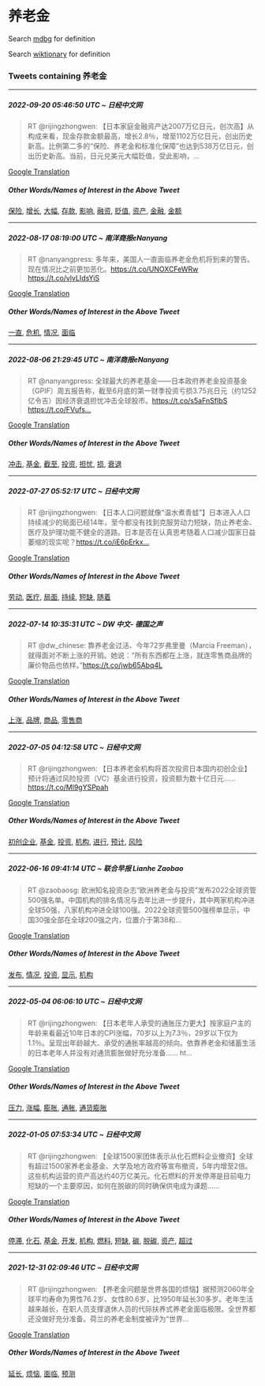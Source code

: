 # 养老金

Search [mdbg](https://www.mdbg.net/chinese/dictionary?page=worddict&wdrst=0&wdqb=养老金) for definition

Search [wiktionary](https://en.wiktionary.org/wiki/养老金) for definition

### Tweets containing 养老金

___
##### 2022-09-20 05:46:50 UTC ~ 日经中文网
> RT @rijingzhongwen: 【日本家庭金融资产达2007万亿日元，创次高】从构成来看，现金存款金额最高，增长2.8％，增至1102万亿日元，创出历史新高。比例第二多的“保险、养老金和标准化保障”也达到538万亿日元，创出历史新高。当前，日元兑美元大幅贬值，受此影响，…

[Google Translation](https://translate.google.com/?hi=en&tab=TT&sl=zh-CN&tl=en&op=translate&text=RT+%40rijingzhongwen%3A+%E3%80%90%E6%97%A5%E6%9C%AC%E5%AE%B6%E5%BA%AD%E9%87%91%E8%9E%8D%E8%B5%84%E4%BA%A7%E8%BE%BE2007%E4%B8%87%E4%BA%BF%E6%97%A5%E5%85%83%EF%BC%8C%E5%88%9B%E6%AC%A1%E9%AB%98%E3%80%91%E4%BB%8E%E6%9E%84%E6%88%90%E6%9D%A5%E7%9C%8B%EF%BC%8C%E7%8E%B0%E9%87%91%E5%AD%98%E6%AC%BE%E9%87%91%E9%A2%9D%E6%9C%80%E9%AB%98%EF%BC%8C%E5%A2%9E%E9%95%BF2.8%EF%BC%85%EF%BC%8C%E5%A2%9E%E8%87%B31102%E4%B8%87%E4%BA%BF%E6%97%A5%E5%85%83%EF%BC%8C%E5%88%9B%E5%87%BA%E5%8E%86%E5%8F%B2%E6%96%B0%E9%AB%98%E3%80%82%E6%AF%94%E4%BE%8B%E7%AC%AC%E4%BA%8C%E5%A4%9A%E7%9A%84%E2%80%9C%E4%BF%9D%E9%99%A9%E3%80%81%E5%85%BB%E8%80%81%E9%87%91%E5%92%8C%E6%A0%87%E5%87%86%E5%8C%96%E4%BF%9D%E9%9A%9C%E2%80%9D%E4%B9%9F%E8%BE%BE%E5%88%B0538%E4%B8%87%E4%BA%BF%E6%97%A5%E5%85%83%EF%BC%8C%E5%88%9B%E5%87%BA%E5%8E%86%E5%8F%B2%E6%96%B0%E9%AB%98%E3%80%82%E5%BD%93%E5%89%8D%EF%BC%8C%E6%97%A5%E5%85%83%E5%85%91%E7%BE%8E%E5%85%83%E5%A4%A7%E5%B9%85%E8%B4%AC%E5%80%BC%EF%BC%8C%E5%8F%97%E6%AD%A4%E5%BD%B1%E5%93%8D%EF%BC%8C%E2%80%A6)
##### Other Words/Names of Interest in the Above Tweet
[保险](保险.md), [增长](增长.md), [大幅](大幅.md), [存款](存款.md), [影响](影响.md), [融资](融资.md), [贬值](贬值.md), [资产](资产.md), [金融](金融.md), [金额](金额.md)
___
##### 2022-08-17 08:19:00 UTC ~ 南洋商报eNanyang
> RT @nanyangpress: 多年来，美国人一直面临养老金危机将到来的警告。现在情况比之前更加恶化。https://t.co/UNOXCFeWRw https://t.co/vlvLIdsYiS

[Google Translation](https://translate.google.com/?hi=en&tab=TT&sl=zh-CN&tl=en&op=translate&text=RT+%40nanyangpress%3A+%E5%A4%9A%E5%B9%B4%E6%9D%A5%EF%BC%8C%E7%BE%8E%E5%9B%BD%E4%BA%BA%E4%B8%80%E7%9B%B4%E9%9D%A2%E4%B8%B4%E5%85%BB%E8%80%81%E9%87%91%E5%8D%B1%E6%9C%BA%E5%B0%86%E5%88%B0%E6%9D%A5%E7%9A%84%E8%AD%A6%E5%91%8A%E3%80%82%E7%8E%B0%E5%9C%A8%E6%83%85%E5%86%B5%E6%AF%94%E4%B9%8B%E5%89%8D%E6%9B%B4%E5%8A%A0%E6%81%B6%E5%8C%96%E3%80%82https%3A%2F%2Ft.co%2FUNOXCFeWRw+https%3A%2F%2Ft.co%2FvlvLIdsYiS)
##### Other Words/Names of Interest in the Above Tweet
[一直](一直.md), [危机](危机.md), [情况](情况.md), [面临](面临.md)
___
##### 2022-08-06 21:29:45 UTC ~ 南洋商报eNanyang
> RT @nanyangpress: 全球最大的养老基金——日本政府养老金投资基金（GPIF）周五报告称，截至6月底的第一财季投资亏损3.75兆日元（约1252亿令吉）因经济衰退担忧冲击全球股市。https://t.co/s5aFnSfIbS https://t.co/FVufs…

[Google Translation](https://translate.google.com/?hi=en&tab=TT&sl=zh-CN&tl=en&op=translate&text=RT+%40nanyangpress%3A+%E5%85%A8%E7%90%83%E6%9C%80%E5%A4%A7%E7%9A%84%E5%85%BB%E8%80%81%E5%9F%BA%E9%87%91%E2%80%94%E2%80%94%E6%97%A5%E6%9C%AC%E6%94%BF%E5%BA%9C%E5%85%BB%E8%80%81%E9%87%91%E6%8A%95%E8%B5%84%E5%9F%BA%E9%87%91%EF%BC%88GPIF%EF%BC%89%E5%91%A8%E4%BA%94%E6%8A%A5%E5%91%8A%E7%A7%B0%EF%BC%8C%E6%88%AA%E8%87%B36%E6%9C%88%E5%BA%95%E7%9A%84%E7%AC%AC%E4%B8%80%E8%B4%A2%E5%AD%A3%E6%8A%95%E8%B5%84%E4%BA%8F%E6%8D%9F3.75%E5%85%86%E6%97%A5%E5%85%83%EF%BC%88%E7%BA%A61252%E4%BA%BF%E4%BB%A4%E5%90%89%EF%BC%89%E5%9B%A0%E7%BB%8F%E6%B5%8E%E8%A1%B0%E9%80%80%E6%8B%85%E5%BF%A7%E5%86%B2%E5%87%BB%E5%85%A8%E7%90%83%E8%82%A1%E5%B8%82%E3%80%82https%3A%2F%2Ft.co%2Fs5aFnSfIbS+https%3A%2F%2Ft.co%2FFVufs%E2%80%A6)
##### Other Words/Names of Interest in the Above Tweet
[冲击](冲击.md), [基金](基金.md), [截至](截至.md), [投资](投资.md), [担忧](担忧.md), [损](损.md), [衰退](衰退.md)
___
##### 2022-07-27 05:52:17 UTC ~ 日经中文网
> RT @rijingzhongwen: 【日本人口问题就像“温水煮青蛙”】日本进入人口持续减少的局面已经14年，至今都没有找到克服劳动力短缺，防止养老金、医疗及护理功能不健全的道路。日本是否在认真思考随着人口减少国家日益萎缩的现实呢？https://t.co/iE6pErkx…

[Google Translation](https://translate.google.com/?hi=en&tab=TT&sl=zh-CN&tl=en&op=translate&text=RT+%40rijingzhongwen%3A+%E3%80%90%E6%97%A5%E6%9C%AC%E4%BA%BA%E5%8F%A3%E9%97%AE%E9%A2%98%E5%B0%B1%E5%83%8F%E2%80%9C%E6%B8%A9%E6%B0%B4%E7%85%AE%E9%9D%92%E8%9B%99%E2%80%9D%E3%80%91%E6%97%A5%E6%9C%AC%E8%BF%9B%E5%85%A5%E4%BA%BA%E5%8F%A3%E6%8C%81%E7%BB%AD%E5%87%8F%E5%B0%91%E7%9A%84%E5%B1%80%E9%9D%A2%E5%B7%B2%E7%BB%8F14%E5%B9%B4%EF%BC%8C%E8%87%B3%E4%BB%8A%E9%83%BD%E6%B2%A1%E6%9C%89%E6%89%BE%E5%88%B0%E5%85%8B%E6%9C%8D%E5%8A%B3%E5%8A%A8%E5%8A%9B%E7%9F%AD%E7%BC%BA%EF%BC%8C%E9%98%B2%E6%AD%A2%E5%85%BB%E8%80%81%E9%87%91%E3%80%81%E5%8C%BB%E7%96%97%E5%8F%8A%E6%8A%A4%E7%90%86%E5%8A%9F%E8%83%BD%E4%B8%8D%E5%81%A5%E5%85%A8%E7%9A%84%E9%81%93%E8%B7%AF%E3%80%82%E6%97%A5%E6%9C%AC%E6%98%AF%E5%90%A6%E5%9C%A8%E8%AE%A4%E7%9C%9F%E6%80%9D%E8%80%83%E9%9A%8F%E7%9D%80%E4%BA%BA%E5%8F%A3%E5%87%8F%E5%B0%91%E5%9B%BD%E5%AE%B6%E6%97%A5%E7%9B%8A%E8%90%8E%E7%BC%A9%E7%9A%84%E7%8E%B0%E5%AE%9E%E5%91%A2%EF%BC%9Fhttps%3A%2F%2Ft.co%2FiE6pErkx%E2%80%A6)
##### Other Words/Names of Interest in the Above Tweet
[劳动](劳动.md), [医疗](医疗.md), [局面](局面.md), [持续](持续.md), [短缺](短缺.md), [随着](随着.md)
___
##### 2022-07-14 10:35:31 UTC ~ DW 中文- 德国之声
> RT @dw_chinese: 靠养老金过活、今年72岁弗里曼（Marcia Freeman），就得面对不断上涨的开销。她说：“所有东西都在上涨，就连零售商品牌的廉价物品也依样。”https://t.co/jwb65Abq4L

[Google Translation](https://translate.google.com/?hi=en&tab=TT&sl=zh-CN&tl=en&op=translate&text=RT+%40dw_chinese%3A+%E9%9D%A0%E5%85%BB%E8%80%81%E9%87%91%E8%BF%87%E6%B4%BB%E3%80%81%E4%BB%8A%E5%B9%B472%E5%B2%81%E5%BC%97%E9%87%8C%E6%9B%BC%EF%BC%88Marcia+Freeman%EF%BC%89%EF%BC%8C%E5%B0%B1%E5%BE%97%E9%9D%A2%E5%AF%B9%E4%B8%8D%E6%96%AD%E4%B8%8A%E6%B6%A8%E7%9A%84%E5%BC%80%E9%94%80%E3%80%82%E5%A5%B9%E8%AF%B4%EF%BC%9A%E2%80%9C%E6%89%80%E6%9C%89%E4%B8%9C%E8%A5%BF%E9%83%BD%E5%9C%A8%E4%B8%8A%E6%B6%A8%EF%BC%8C%E5%B0%B1%E8%BF%9E%E9%9B%B6%E5%94%AE%E5%95%86%E5%93%81%E7%89%8C%E7%9A%84%E5%BB%89%E4%BB%B7%E7%89%A9%E5%93%81%E4%B9%9F%E4%BE%9D%E6%A0%B7%E3%80%82%E2%80%9Dhttps%3A%2F%2Ft.co%2Fjwb65Abq4L)
##### Other Words/Names of Interest in the Above Tweet
[上涨](上涨.md), [品牌](品牌.md), [商品](商品.md), [零售商](零售商.md)
___
##### 2022-07-05 04:12:58 UTC ~ 日经中文网
> RT @rijingzhongwen: 【日本养老金机构将首次投资日本国内初创企业】预计将通过风险投资（VC）基金进行投资，投资额为数十亿日元……https://t.co/Ml9gYSPpah

[Google Translation](https://translate.google.com/?hi=en&tab=TT&sl=zh-CN&tl=en&op=translate&text=RT+%40rijingzhongwen%3A+%E3%80%90%E6%97%A5%E6%9C%AC%E5%85%BB%E8%80%81%E9%87%91%E6%9C%BA%E6%9E%84%E5%B0%86%E9%A6%96%E6%AC%A1%E6%8A%95%E8%B5%84%E6%97%A5%E6%9C%AC%E5%9B%BD%E5%86%85%E5%88%9D%E5%88%9B%E4%BC%81%E4%B8%9A%E3%80%91%E9%A2%84%E8%AE%A1%E5%B0%86%E9%80%9A%E8%BF%87%E9%A3%8E%E9%99%A9%E6%8A%95%E8%B5%84%EF%BC%88VC%EF%BC%89%E5%9F%BA%E9%87%91%E8%BF%9B%E8%A1%8C%E6%8A%95%E8%B5%84%EF%BC%8C%E6%8A%95%E8%B5%84%E9%A2%9D%E4%B8%BA%E6%95%B0%E5%8D%81%E4%BA%BF%E6%97%A5%E5%85%83%E2%80%A6%E2%80%A6https%3A%2F%2Ft.co%2FMl9gYSPpah)
##### Other Words/Names of Interest in the Above Tweet
[初创企业](初创企业.md), [基金](基金.md), [投资](投资.md), [机构](机构.md), [进行](进行.md), [预计](预计.md), [风险](风险.md)
___
##### 2022-06-16 09:41:14 UTC ~ 联合早报 Lianhe Zaobao
> RT @zaobaosg: 欧洲知名投资杂志“欧洲养老金与投资”发布2022全球资管500强名单。中国机构的排名情况与去年比进一步提升，其中两家机构冲进全球50强，八家机构冲进全球100强。2022全球资管500强榜单显示，中国30强全部在全球200强之内，位置介于第38和…

[Google Translation](https://translate.google.com/?hi=en&tab=TT&sl=zh-CN&tl=en&op=translate&text=RT+%40zaobaosg%3A+%E6%AC%A7%E6%B4%B2%E7%9F%A5%E5%90%8D%E6%8A%95%E8%B5%84%E6%9D%82%E5%BF%97%E2%80%9C%E6%AC%A7%E6%B4%B2%E5%85%BB%E8%80%81%E9%87%91%E4%B8%8E%E6%8A%95%E8%B5%84%E2%80%9D%E5%8F%91%E5%B8%832022%E5%85%A8%E7%90%83%E8%B5%84%E7%AE%A1500%E5%BC%BA%E5%90%8D%E5%8D%95%E3%80%82%E4%B8%AD%E5%9B%BD%E6%9C%BA%E6%9E%84%E7%9A%84%E6%8E%92%E5%90%8D%E6%83%85%E5%86%B5%E4%B8%8E%E5%8E%BB%E5%B9%B4%E6%AF%94%E8%BF%9B%E4%B8%80%E6%AD%A5%E6%8F%90%E5%8D%87%EF%BC%8C%E5%85%B6%E4%B8%AD%E4%B8%A4%E5%AE%B6%E6%9C%BA%E6%9E%84%E5%86%B2%E8%BF%9B%E5%85%A8%E7%90%8350%E5%BC%BA%EF%BC%8C%E5%85%AB%E5%AE%B6%E6%9C%BA%E6%9E%84%E5%86%B2%E8%BF%9B%E5%85%A8%E7%90%83100%E5%BC%BA%E3%80%822022%E5%85%A8%E7%90%83%E8%B5%84%E7%AE%A1500%E5%BC%BA%E6%A6%9C%E5%8D%95%E6%98%BE%E7%A4%BA%EF%BC%8C%E4%B8%AD%E5%9B%BD30%E5%BC%BA%E5%85%A8%E9%83%A8%E5%9C%A8%E5%85%A8%E7%90%83200%E5%BC%BA%E4%B9%8B%E5%86%85%EF%BC%8C%E4%BD%8D%E7%BD%AE%E4%BB%8B%E4%BA%8E%E7%AC%AC38%E5%92%8C%E2%80%A6)
##### Other Words/Names of Interest in the Above Tweet
[发布](发布.md), [情况](情况.md), [投资](投资.md), [显示](显示.md), [机构](机构.md)
___
##### 2022-05-04 06:06:10 UTC ~ 日经中文网
> RT @rijingzhongwen: 【日本老年人承受的通胀压力更大】按家庭户主的年龄来看最近10年日本的CPI涨幅，70岁以上为7.3％，29岁以下仅为1.1％。呈现出年龄越大、承受的通胀率越高的倾向。依靠养老金和储蓄生活的日本老年人并没有对通货膨胀做好充分准备…… ht…

[Google Translation](https://translate.google.com/?hi=en&tab=TT&sl=zh-CN&tl=en&op=translate&text=RT+%40rijingzhongwen%3A+%E3%80%90%E6%97%A5%E6%9C%AC%E8%80%81%E5%B9%B4%E4%BA%BA%E6%89%BF%E5%8F%97%E7%9A%84%E9%80%9A%E8%83%80%E5%8E%8B%E5%8A%9B%E6%9B%B4%E5%A4%A7%E3%80%91%E6%8C%89%E5%AE%B6%E5%BA%AD%E6%88%B7%E4%B8%BB%E7%9A%84%E5%B9%B4%E9%BE%84%E6%9D%A5%E7%9C%8B%E6%9C%80%E8%BF%9110%E5%B9%B4%E6%97%A5%E6%9C%AC%E7%9A%84CPI%E6%B6%A8%E5%B9%85%EF%BC%8C70%E5%B2%81%E4%BB%A5%E4%B8%8A%E4%B8%BA7.3%EF%BC%85%EF%BC%8C29%E5%B2%81%E4%BB%A5%E4%B8%8B%E4%BB%85%E4%B8%BA1.1%EF%BC%85%E3%80%82%E5%91%88%E7%8E%B0%E5%87%BA%E5%B9%B4%E9%BE%84%E8%B6%8A%E5%A4%A7%E3%80%81%E6%89%BF%E5%8F%97%E7%9A%84%E9%80%9A%E8%83%80%E7%8E%87%E8%B6%8A%E9%AB%98%E7%9A%84%E5%80%BE%E5%90%91%E3%80%82%E4%BE%9D%E9%9D%A0%E5%85%BB%E8%80%81%E9%87%91%E5%92%8C%E5%82%A8%E8%93%84%E7%94%9F%E6%B4%BB%E7%9A%84%E6%97%A5%E6%9C%AC%E8%80%81%E5%B9%B4%E4%BA%BA%E5%B9%B6%E6%B2%A1%E6%9C%89%E5%AF%B9%E9%80%9A%E8%B4%A7%E8%86%A8%E8%83%80%E5%81%9A%E5%A5%BD%E5%85%85%E5%88%86%E5%87%86%E5%A4%87%E2%80%A6%E2%80%A6+ht%E2%80%A6)
##### Other Words/Names of Interest in the Above Tweet
[压力](压力.md), [涨幅](涨幅.md), [膨胀](膨胀.md), [通胀](通胀.md), [通货膨胀](通货膨胀.md)
___
##### 2022-01-05 07:53:34 UTC ~ 日经中文网
> RT @rijingzhongwen: 【全球1500家团体表示从化石燃料企业撤资】全球有超过1500家养老金基金、大学及地方政府等宣布撤资，5年内增至2倍。这些机构运营的资产高达约40万亿美元。化石燃料的开发停滞是目前电力短缺的一个主要原因，如何在脱碳的同时确保供电成为课题……

[Google Translation](https://translate.google.com/?hi=en&tab=TT&sl=zh-CN&tl=en&op=translate&text=RT+%40rijingzhongwen%3A+%E3%80%90%E5%85%A8%E7%90%831500%E5%AE%B6%E5%9B%A2%E4%BD%93%E8%A1%A8%E7%A4%BA%E4%BB%8E%E5%8C%96%E7%9F%B3%E7%87%83%E6%96%99%E4%BC%81%E4%B8%9A%E6%92%A4%E8%B5%84%E3%80%91%E5%85%A8%E7%90%83%E6%9C%89%E8%B6%85%E8%BF%871500%E5%AE%B6%E5%85%BB%E8%80%81%E9%87%91%E5%9F%BA%E9%87%91%E3%80%81%E5%A4%A7%E5%AD%A6%E5%8F%8A%E5%9C%B0%E6%96%B9%E6%94%BF%E5%BA%9C%E7%AD%89%E5%AE%A3%E5%B8%83%E6%92%A4%E8%B5%84%EF%BC%8C5%E5%B9%B4%E5%86%85%E5%A2%9E%E8%87%B32%E5%80%8D%E3%80%82%E8%BF%99%E4%BA%9B%E6%9C%BA%E6%9E%84%E8%BF%90%E8%90%A5%E7%9A%84%E8%B5%84%E4%BA%A7%E9%AB%98%E8%BE%BE%E7%BA%A640%E4%B8%87%E4%BA%BF%E7%BE%8E%E5%85%83%E3%80%82%E5%8C%96%E7%9F%B3%E7%87%83%E6%96%99%E7%9A%84%E5%BC%80%E5%8F%91%E5%81%9C%E6%BB%9E%E6%98%AF%E7%9B%AE%E5%89%8D%E7%94%B5%E5%8A%9B%E7%9F%AD%E7%BC%BA%E7%9A%84%E4%B8%80%E4%B8%AA%E4%B8%BB%E8%A6%81%E5%8E%9F%E5%9B%A0%EF%BC%8C%E5%A6%82%E4%BD%95%E5%9C%A8%E8%84%B1%E7%A2%B3%E7%9A%84%E5%90%8C%E6%97%B6%E7%A1%AE%E4%BF%9D%E4%BE%9B%E7%94%B5%E6%88%90%E4%B8%BA%E8%AF%BE%E9%A2%98%E2%80%A6%E2%80%A6)
##### Other Words/Names of Interest in the Above Tweet
[停滞](停滞.md), [化石](化石.md), [基金](基金.md), [开发](开发.md), [机构](机构.md), [燃料](燃料.md), [短缺](短缺.md), [碳](碳.md), [脱碳](脱碳.md), [资产](资产.md), [超过](超过.md)
___
##### 2021-12-31 02:09:46 UTC ~ 日经中文网
> RT @rijingzhongwen: 【养老金问题是世界各国的烦恼】据预测2060年全球平均寿命为男性76.2岁、女性80.6岁，比1950年延长30多岁。老年生活越来越长，在职人员支撑退休人员的代际扶养式养老金面临极限。全世界都还没做好充分准备。荷兰的养老金制度被评为“世界…

[Google Translation](https://translate.google.com/?hi=en&tab=TT&sl=zh-CN&tl=en&op=translate&text=RT+%40rijingzhongwen%3A+%E3%80%90%E5%85%BB%E8%80%81%E9%87%91%E9%97%AE%E9%A2%98%E6%98%AF%E4%B8%96%E7%95%8C%E5%90%84%E5%9B%BD%E7%9A%84%E7%83%A6%E6%81%BC%E3%80%91%E6%8D%AE%E9%A2%84%E6%B5%8B2060%E5%B9%B4%E5%85%A8%E7%90%83%E5%B9%B3%E5%9D%87%E5%AF%BF%E5%91%BD%E4%B8%BA%E7%94%B7%E6%80%A776.2%E5%B2%81%E3%80%81%E5%A5%B3%E6%80%A780.6%E5%B2%81%EF%BC%8C%E6%AF%941950%E5%B9%B4%E5%BB%B6%E9%95%BF30%E5%A4%9A%E5%B2%81%E3%80%82%E8%80%81%E5%B9%B4%E7%94%9F%E6%B4%BB%E8%B6%8A%E6%9D%A5%E8%B6%8A%E9%95%BF%EF%BC%8C%E5%9C%A8%E8%81%8C%E4%BA%BA%E5%91%98%E6%94%AF%E6%92%91%E9%80%80%E4%BC%91%E4%BA%BA%E5%91%98%E7%9A%84%E4%BB%A3%E9%99%85%E6%89%B6%E5%85%BB%E5%BC%8F%E5%85%BB%E8%80%81%E9%87%91%E9%9D%A2%E4%B8%B4%E6%9E%81%E9%99%90%E3%80%82%E5%85%A8%E4%B8%96%E7%95%8C%E9%83%BD%E8%BF%98%E6%B2%A1%E5%81%9A%E5%A5%BD%E5%85%85%E5%88%86%E5%87%86%E5%A4%87%E3%80%82%E8%8D%B7%E5%85%B0%E7%9A%84%E5%85%BB%E8%80%81%E9%87%91%E5%88%B6%E5%BA%A6%E8%A2%AB%E8%AF%84%E4%B8%BA%E2%80%9C%E4%B8%96%E7%95%8C%E2%80%A6)
##### Other Words/Names of Interest in the Above Tweet
[延长](延长.md), [烦恼](烦恼.md), [面临](面临.md), [预测](预测.md)
